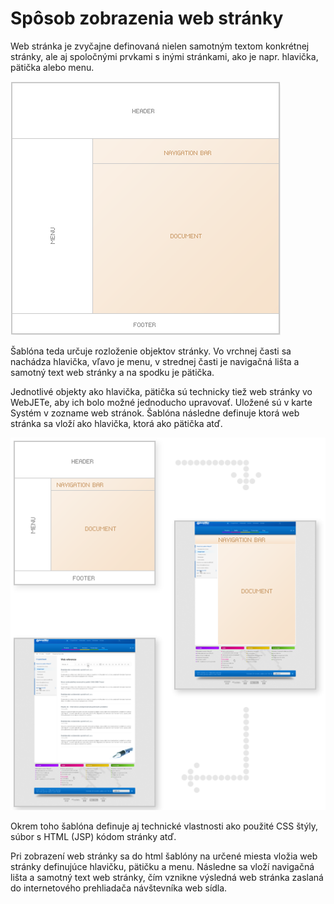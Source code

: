 # Spôsob zobrazenia web stránky

Web stránka je zvyčajne definovaná nielen samotným textom konkrétnej stránky, ale aj spoločnými prvkami s inými stránkami, ako je napr. hlavička, pätička alebo menu.

![](template_layout.png)

Šablóna teda určuje rozloženie objektov stránky. Vo vrchnej časti sa nachádza hlavička, vľavo je menu, v strednej časti je navigačná lišta a samotný text web stránky a na spodku je pätička.

Jednotlivé objekty ako hlavička, pätička sú technicky tiež web stránky vo WebJETe, aby ich bolo možné jednoducho upravovať. Uložené sú v karte Systém v zozname web stránok. Šablóna následne definuje ktorá web stránka sa vloží ako hlavička, ktorá ako pätička atď.

![](disp_process.png)

Okrem toho šablóna definuje aj technické vlastnosti ako použité CSS štýly, súbor s HTML (JSP) kódom stránky atď.

Pri zobrazení web stránky sa do html šablóny na určené miesta vložia web stránky definujúce hlavičku, pätičku a menu. Následne sa vloží navigačná lišta a samotný text web stránky, čím vznikne výsledná web stránka zaslaná do internetového prehliadača návštevníka web sídla.